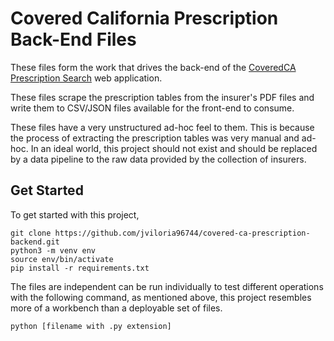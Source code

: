 # Covered California Prescription Back-End Files

These files form the work that drives the back-end of the [CoveredCA Prescription Search](http://coveredcaprescriptionsearch.com/) web application.

These files scrape the prescription tables from the insurer's PDF files and write them to CSV/JSON files available for the front-end to consume.

These files have a very unstructured ad-hoc feel to them. This is because the process of extracting the prescription tables was very manual and ad-hoc. In an ideal world, this project should not exist and should be replaced by a data pipeline to the raw data provided by the collection of insurers.

## Get Started

To get started with this project,

```
git clone https://github.com/jviloria96744/covered-ca-prescription-backend.git
python3 -m venv env
source env/bin/activate
pip install -r requirements.txt
```

The files are independent can be run individually to test different operations with the following command, as mentioned above, this project resembles more of a workbench than a deployable set of files.

`python [filename with .py extension]`
